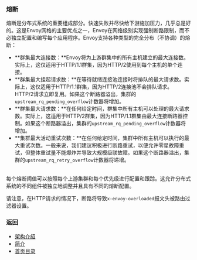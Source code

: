 ### 熔断

熔断是分布式系统的重要组成部分。快速失败并尽快给下游施加压力，几乎总是好的。这是Envoy网格的主要优点之一，Envoy在网络级别实现强制断路限制，而不必独立配置和编写每个应用程序。Envoy支持各种类型的完全分布（不协调）的熔断：

- **群集最大连接数：**Envoy将为上游群集中的所有主机建立的最大连接数。实际上，这仅适用于HTTP/1.1群集，因为HTTP/2使用到每个主机的单个连接。
- **群集最大挂起请求数：**在等待就绪连接池连接时将排队的最大请求数。实际上，这仅适用于HTTP/1.1群集，因为HTTP/2连接池不会排队请求。HTTP/2请求立即复用。如果这个断路器溢出，集群的`upstream_rq_pending_overflow`计数器将增加。
- **群集最大请求数：**在任何给定时间，群集中所有主机可以处理的最大请求数。实际上，这适用于HTTP/2群集，因为HTTP/1.1群集由最大连接断路器控制。如果这个断路器溢出，集群的`upstream_rq_pending_overflow`计数器将增加。
- **集群最大活动重试次数：**在任何给定时间，集群中所有主机可以执行的最大重试次数。一般来说，我们建议积极进行断路重试，以便允许零星故障重试，但整体重试量不能爆炸并导致大规模级联故障。如果这个断路器溢出，集群的`upstream_rq_retry_overflow`计数器将递增。

</br>
每个熔断阈值可以按照每个上游集群和每个优先级进行配置和跟踪。这允许分布式系统的不同组件被独立地调整并且具有不同的熔断配置。

请注意，在HTTP请求的情况下，断路将导致`x-envoy-overloaded`报文头被路由过滤器设置。


### 返回
- [架构介绍](../Architectureoverview.md)
- [简介](../../Introduction.md)
- [首页目录](../../README.md)
